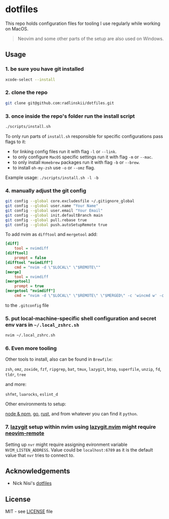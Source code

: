 # dotfiles

This repo holds configuration files for tooling I use regularly while working on MacOS.

> Neovim and some other parts of the setup are also used on Windows.

## Usage

### 1. be sure you have git installed

```sh
xcode-select --install
```

### 2. clone the repo

```sh
git clone git@github.com:radlinskii/dotfiles.git
```

### 3. once inside the repo's folder run the install script

```sh
./scripts/install.sh
```

To only run parts of `install.sh` responsible for specific configurations pass flags to it:

- for linking config files run it with flag `-l` or `--link`.
- to only configure `MacOS` specific settings run it with flag `-m` or `--mac`.
- to only install `Homebrew` packages run it with flag `-b` or `--brew`.
- to install `oh-my-zsh` use `-o` or `--omz` flag.

Example usage: `./scripts/install.sh -l -b`

### 4. manually adjust the git config

```sh
git config --global core.excludesfile ~/.gitignore_global
git config --global user.name "Your Name"
git config --global user.email "Your Email"
git config --global init.defaultBranch main
git config --global pull.rebase true
git config --global push.autoSetupRemote true
```

To add nvim as `difftool` and `mergetool` add:

```ini
[diff]
    tool = nvimdiff
[difftool]
    prompt = false
[difftool "nvimdiff"]
    cmd = "nvim -d \"$LOCAL\" \"$REMOTE\""
[merge]
    tool = nvimdiff
[mergetool]
    prompt = true
[mergetool "nvimdiff"]
    cmd = "nvim -d \"$LOCAL\" \"$REMOTE\" \"$MERGED\" -c 'wincmd w' -c 'wincmd J'"
```

to the `.gitconfig` file

### 5. put local-machine-specific shell configuration and secret env vars in `~/.local_zshrc.sh`

```sh
nvim ~/.local_zshrc.sh
```

### 6. Even more tooling

Other tools to install, also can be found in `Brewfile`:

`zsh`, `omz`, `zoxide`, `fzf`, `ripgrep`, `bat`, `tmux`, `lazygit`, `btop`, `superfile`, `unzip`, `fd`, `tldr`, `tree`

and more:

`shfmt`, `luarocks`, `eslint_d`

Other environments to setup:

[node & npm](https://nodejs.org/en/download/package-manager), [go](https://go.dev/doc/install), [rust](https://www.rust-lang.org/tools/install), and from whatever you can find it `python`.

### 7. [lazygit](https://github.com/jesseduffield/lazygit) setup within nvim using [lazygit.nvim](https://github.com/kdheepak/lazygit.nvim) might require [neovim-remote](https://github.com/mhinz/neovim-remote)

Setting up `nvr` might require assigning evironment variable `NVIM_LISTEN_ADDRESS`.
Value could be `localhost:6789` as it is the default value that `nvr` tries to connect to.

## Acknowledgements

- Nick Nisi's [dotfiles](https://github.com/nicknisi/dotfiles)

## License

MIT - see [LICENSE](LICENSE) file
